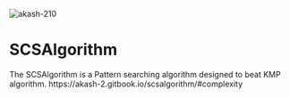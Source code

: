 <p align="left"> <img src="https://komarev.com/ghpvc/?username=akash-210&label=Profile%20views&color=0e75b6&style=flat" alt="akash-210" /> </p>
<h1 style="colour:yellow;">SCSAlgorithm</h1>
The SCSAlgorithm is a Pattern searching algorithm designed to beat KMP algorithm.
https://akash-2.gitbook.io/scsalgorithm/#complexity
